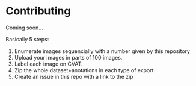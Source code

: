 # Contributing

Coming soon...

Basically 5 steps:

1. Enumerate images sequencially with a number given by this repository
2. Upload your images in parts of 100 images.
3. Label each image on CVAT.
4. Zip the whole dataset+anotations in each type of export
5. Create an issue in this repo with a link to the zip
